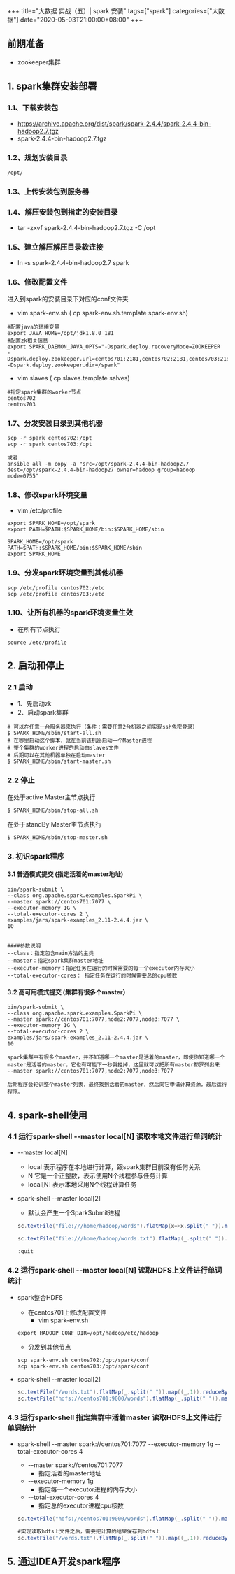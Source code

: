 +++
title="大数据 实战（五）| spark 安装"
tags=["spark"]
categories=["大数据"]
date="2020-05-03T21:00:00+08:00"
+++
## 前期准备
- zookeeper集群

## 1. spark集群安装部署
### 1.1、下载安装包
- https://archive.apache.org/dist/spark/spark-2.4.4/spark-2.4.4-bin-hadoop2.7.tgz
- spark-2.4.4-bin-hadoop2.7.tgz

### 1.2、规划安装目录
```
/opt/
```
### 1.3、上传安装包到服务器
### 1.4、解压安装包到指定的安装目录
- tar -zxvf  spark-2.4.4-bin-hadoop2.7.tgz  -C /opt
### 1.5、建立解压解压目录软连接
- ln -s  spark-2.4.4-bin-hadoop2.7  spark

### 1.6、修改配置文件
进入到spark的安装目录下对应的conf文件夹
- vim spark-env.sh ( cp spark-env.sh.template spark-env.sh)
```shell
#配置java的环境变量
export JAVA_HOME=/opt/jdk1.8.0_181
#配置zk相关信息
export SPARK_DAEMON_JAVA_OPTS="-Dspark.deploy.recoveryMode=ZOOKEEPER  -Dspark.deploy.zookeeper.url=centos701:2181,centos702:2181,centos703:2181  -Dspark.deploy.zookeeper.dir=/spark"
```
- vim slaves ( cp slaves.template salves)
```
#指定spark集群的worker节点
centos702
centos703
```
### 1.7、分发安装目录到其他机器
```shell
scp -r spark centos702:/opt
scp -r spark centos703:/opt

或者
ansible all -m copy -a "src=/opt/spark-2.4.4-bin-hadoop2.7 dest=/opt/spark-2.4.4-bin-hadoop27 owner=hadoop group=hadoop mode=0755"
```
### 1.8、修改spark环境变量
- vim /etc/profile
```shell
export SPARK_HOME=/opt/spark
export PATH=$PATH:$SPARK_HOME/bin:$SPARK_HOME/sbin

SPARK_HOME=/opt/spark
PATH=$PATH:$SPARK_HOME/bin:$SPARK_HOME/sbin
export SPARK_HOME
```

### 1.9、分发spark环境变量到其他机器
```shell
scp /etc/profile centos702:/etc
scp /etc/profile centos703:/etc
```

### 1.10、让所有机器的spark环境变量生效
- 在所有节点执行
```
source /etc/profile
```

## 2. 启动和停止
### 2.1 启动
- 1、先启动zk
- 2、启动spark集群
```
# 可以在任意一台服务器来执行（条件：需要任意2台机器之间实现ssh免密登录）
$ SPARK_HOME/sbin/start-all.sh
# 在哪里启动这个脚本，就在当前该机器启动一个Master进程
# 整个集群的worker进程的启动由slaves文件
# 后期可以在其他机器单独在启动master
$ SPARK_HOME/sbin/start-master.sh
```
### 2.2 停止
在处于active Master主节点执行
```
$ SPARK_HOME/sbin/stop-all.sh
```
在处于standBy Master主节点执行
```
$ SPARK_HOME/sbin/stop-master.sh
```

### 3. 初识spark程序

#### 3.1 普通模式提交 (指定活着的master地址)

```shell
bin/spark-submit \
--class org.apache.spark.examples.SparkPi \
--master spark://centos701:7077 \
--executor-memory 1G \
--total-executor-cores 2 \
examples/jars/spark-examples_2.11-2.4.4.jar \
10


####参数说明
--class：指定包含main方法的主类
--master：指定spark集群master地址
--executor-memory：指定任务在运行的时候需要的每一个executor内存大小
--total-executor-cores： 指定任务在运行的时候需要总的cpu核数

```

#### 3.2 高可用模式提交 (集群有很多个master）

```shell
bin/spark-submit \
--class org.apache.spark.examples.SparkPi \
--master spark://centos701:7077,node2:7077,node3:7077 \
--executor-memory 1G \
--total-executor-cores 2 \
examples/jars/spark-examples_2.11-2.4.4.jar \
10

spark集群中有很多个master，并不知道哪一个master是活着的master，即使你知道哪一个master是活着的master，它也有可能下一秒就挂掉，这里就可以把所有master都罗列出来
--master spark://centos701:7077,node2:7077,node3:7077

后期程序会轮训整个master列表，最终找到活着的master，然后向它申请计算资源，最后运行程序。
```

## 4. spark-shell使用

### 4.1 运行spark-shell --master local[N] 读取本地文件进行单词统计

- --master local[N]

  - local 表示程序在本地进行计算，跟spark集群目前没有任何关系
  - N  它是一个正整数，表示使用N个线程参与任务计算
  - local[N] 表示本地采用N个线程计算任务

- spark-shell --master local[2]

  - 默认会产生一个SparkSubmit进程

  ```scala
  sc.textFile("file:///home/hadoop/words").flatMap(x=>x.split(" ")).map(x=>(x,1)).reduceByKey((x,y)=>x+y).collect
  
  sc.textFile("file:///home/hadoop/words.txt").flatMap(_.split(" ")).map((_,1)).reduceByKey(_+_).collect

  :quit
  ```

### 4.2 运行spark-shell --master local[N] 读取HDFS上文件进行单词统计

- spark整合HDFS
  - 在centos701上修改配置文件
    - vim spark-env.sh
  ```shell
  export HADOOP_CONF_DIR=/opt/hadoop/etc/hadoop
  ```
  - 分发到其他节点
  ```shell
  scp spark-env.sh centos702:/opt/spark/conf
  scp spark-env.sh centos703:/opt/spark/conf
  ```
- spark-shell --master local[2]

  ```scala
  sc.textFile("/words.txt").flatMap(_.split(" ")).map((_,1)).reduceByKey(_+_).collect
  sc.textFile("hdfs://centos701:9000/words").flatMap(_.split(" ")).map((_,1)).reduceByKey(_+_).collect
  ```

### 4.3 运行spark-shell 指定集群中活着master 读取HDFS上文件进行单词统计

- spark-shell --master spark://centos701:7077 --executor-memory 1g  --total-executor-cores 4

  - --master spark://centos701:7077
    - 指定活着的master地址
  - --executor-memory 1g
    - 指定每一个executor进程的内存大小
  - --total-executor-cores 4
    - 指定总的executor进程cpu核数

  ```scala
  sc.textFile("hdfs://centos701:9000/words").flatMap(_.split(" ")).map((_,1)).reduceByKey(_+_).collect
  
  #实现读取hdfs上文件之后，需要把计算的结果保存到hdfs上
  sc.textFile("/words.txt").flatMap(_.split(" ")).map((_,1)).reduceByKey(_+_).saveAsTextFile("/out")
  ```
## 5. 通过IDEA开发spark程序